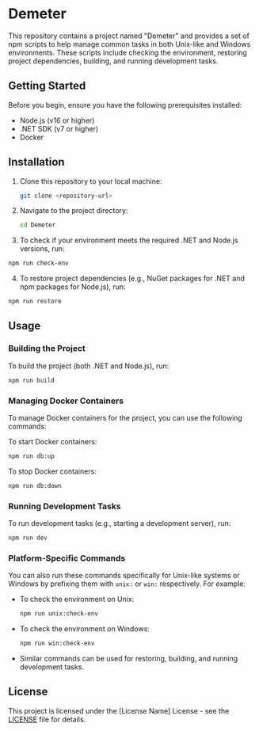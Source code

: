 # Demeter

This repository contains a project named "Demeter" and provides a set of npm scripts to help manage common tasks in both Unix-like and Windows environments. These scripts include checking the environment, restoring project dependencies, building, and running development tasks.

## Getting Started

Before you begin, ensure you have the following prerequisites installed:

- Node.js (v16 or higher)
- .NET SDK (v7 or higher)
- Docker

## Installation

1. Clone this repository to your local machine:

   ```bash
   git clone <repository-url>
   ```

2. Navigate to the project directory:

   ```bash
   cd Demeter
   ```

3. To check if your environment meets the required .NET and Node.js versions, run:

  ```bash
  npm run check-env
  ```

4. To restore project dependencies (e.g., NuGet packages for .NET and npm packages for Node.js), run:

```bash
npm run restore
```  

## Usage

### Building the Project

To build the project (both .NET and Node.js), run:

```bash
npm run build
```

### Managing Docker Containers
To manage Docker containers for the project, you can use the following commands:

To start Docker containers:

```bash
npm run db:up
```

To stop Docker containers:

```bash
npm run db:down
```

### Running Development Tasks

To run development tasks (e.g., starting a development server), run:

```bash
npm run dev
```

### Platform-Specific Commands

You can also run these commands specifically for Unix-like systems or Windows by prefixing them with `unix:` or `win:` respectively. For example:

- To check the environment on Unix:

  ```bash
  npm run unix:check-env
  ```

- To check the environment on Windows:

  ```bash
  npm run win:check-env
  ```

- Similar commands can be used for restoring, building, and running development tasks.

## License

This project is licensed under the [License Name] License - see the [LICENSE](LICENSE) file for details.

